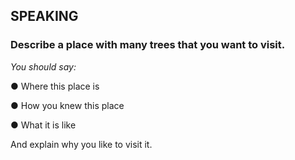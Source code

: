 ## **SPEAKING**

### **Describe a place with many trees that you want to visit.**

_You should say:_

●   Where this place is

●   How you knew this place

●   What it is like

And explain why you like to visit it.

